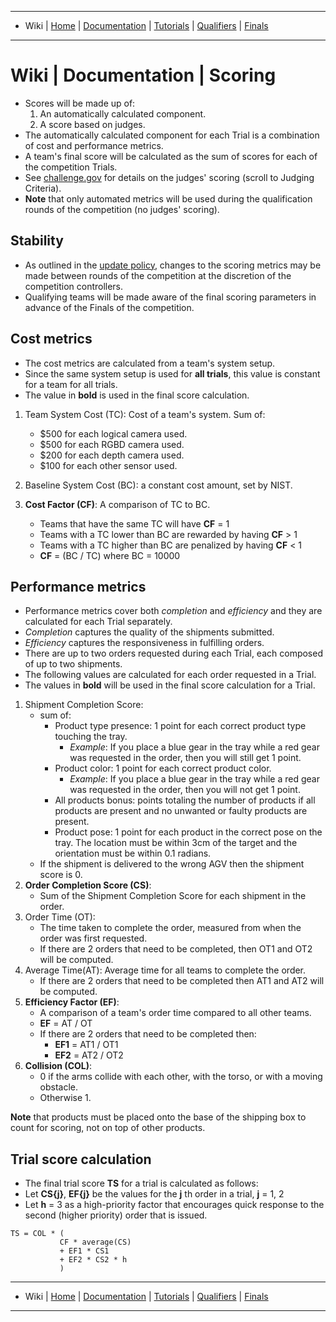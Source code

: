 -------------------------------------------------
- Wiki | [Home](../../README.md) | [Documentation](../documentation/documentation.md) | [Tutorials](../tutorials/tutorials.md) | [Qualifiers](../qualifiers/qualifier.md) | [Finals](../finals/finals.md)
-------------------------------------------------

# Wiki | Documentation | Scoring

- Scores will be made up of: 
  1. An automatically calculated component.
  2. A score based on judges.
- The automatically calculated component for each Trial is a combination of cost and performance metrics.
- A team's final score will be calculated as the sum of scores for each of the competition Trials.
- See [challenge.gov](https://www.challenge.gov/challenge/ariac/) for details on the judges' scoring (scroll to Judging Criteria).
- **Note** that only automated metrics will be used during the qualification rounds of the competition (no judges' scoring).

## Stability

* As outlined in the [update policy](update_policy.md), changes to the scoring metrics may be made between rounds of the competition at the discretion of the competition controllers.
* Qualifying teams will be made aware of the final scoring parameters in advance of the Finals of the competition.

## Cost metrics

* The cost metrics are calculated from a team's system setup.
* Since the same system setup is used for **all trials**, this value is constant for a team for all trials.
* The value in **bold** is used in the final score calculation.



1. Team System Cost (TC): Cost of a team's system. Sum of:
    * $500 for each logical camera used.
    * $500 for each RGBD camera used.
    * $200 for each depth camera used.
    * $100 for each other sensor used.
2. Baseline System Cost (BC): a constant cost amount, set by NIST.
3. **Cost Factor (CF)**: A comparison of TC to BC.
    * Teams that have the same TC will have **CF** = 1
    * Teams with a TC lower than BC are rewarded by having  **CF** > 1
    * Teams with a TC higher than BC are penalized by having  **CF** < 1
    * **CF** = (BC / TC) where BC = 10000


   <!--* `CF = (BC / TC)` where `BC = 1700`-->

## Performance metrics

* Performance metrics cover both *completion* and *efficiency* and they are calculated for each Trial separately.
 * *Completion* captures the quality of the shipments submitted.
 * *Efficiency* captures the responsiveness in fulfilling orders.
* There are up to two orders requested during each Trial, each composed of up to two shipments.
* The following values are calculated for each order requested in a Trial.
* The values in **bold** will be used in the final score calculation for a Trial.


1. Shipment Completion Score:
    * sum of:
        * Product type presence: 1 point for each correct product type touching the tray.
          * *Example*: If you place a blue gear in the tray while a red gear was requested in the order, then you will still get 1 point.
        * Product color: 1 point for each correct product color.
          * *Example*: If you place a blue gear in the tray while a red gear was requested in the order, then you will not get 1 point.
        * All products bonus: points totaling the number of products if all products are present and no unwanted or faulty products are present.
        * Product pose: 1 point for each product in the correct pose on the tray. The location must be within 3cm of the target and the orientation must be within 0.1 radians.
    * If the shipment is delivered to the wrong AGV then the shipment score is 0.
2. **Order Completion Score (CS)**:
    * Sum of the Shipment Completion Score for each shipment in the order.
3. Order Time (OT):
    * The time taken to complete the order, measured from when the order was first requested.
     * If there are 2 orders that need to be completed, then OT1 and OT2 will be computed.
4. Average Time(AT): Average time for all teams to complete the order.
   * If there are 2 orders that need to be completed then AT1 and AT2 will be computed.
5. **Efficiency Factor (EF)**:
    * A comparison of a team's order time compared to all other teams.
    * **EF** = AT / OT
     * If there are 2 orders that need to be completed then:
       * **EF1** = AT1 / OT1
       * **EF2** = AT2 / OT2
6. **Collision (COL)**:
    * 0 if the arms collide with each other, with the torso, or with a moving obstacle.
    * Otherwise 1.

**Note** that products must be placed onto the base of the shipping box to count for scoring, not on top of other products.

## Trial score calculation

* The final trial score **TS** for a trial is calculated as follows:
 * Let **CS{j}**, **EF{j}** be the values for the **j** th order in a trial, **j** = 1, 2
 * Let **h** = 3 as a high-priority factor that encourages quick response to the second (higher priority) order that is issued.

```
TS = COL * (
           CF * average(CS)
           + EF1 * CS1
           + EF2 * CS2 * h
           )
```

-------------------------------------------------
- Wiki | [Home](../../README.md) | [Documentation](../documentation/documentation.md) | [Tutorials](../tutorials/tutorials.md) | [Qualifiers](../qualifiers/qualifier.md) | [Finals](../finals/finals.md)

-------------------------------------------------
